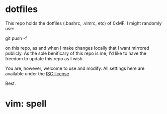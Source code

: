 dotfiles
========

This repo holds the dotfiles (.bashrc, .vimrc, etc) of 0xMF. I might randomly use:

  git push -f

on this repo, as and when I make changes locally that I want mirrored publicly. As the sole
benificary of this repo is me, I'd like to have the freedom to update this repo as I wish. 

You are, however, welcome to use and modify. All settings here are available under the [ISC
license](LICENSE)

Best.

# vim: spell
